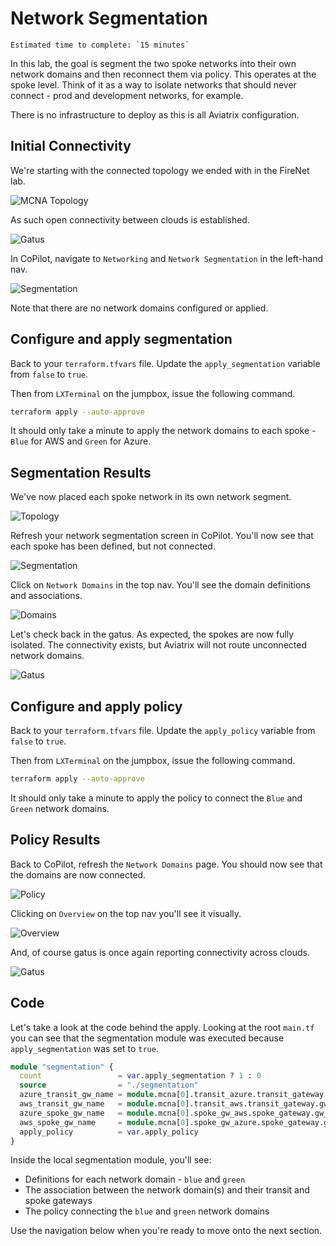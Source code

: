 # Network Segmentation

```{important}
Estimated time to complete: `15 minutes`
```

In this lab, the goal is segment the two spoke networks into their own network domains and then reconnect them via policy. This operates at the spoke level. Think of it as a way to isolate networks that should never connect - prod and development networks, for example.

There is no infrastructure to deploy as this is all Aviatrix configuration.

## Initial Connectivity

We're starting with the connected topology we ended with in the FireNet lab.

![MCNA Topology](images/firenet_topology.png)

As such open connectivity between clouds is established.

![Gatus](images/mcna_gatus_cloudx.png)

In CoPilot, navigate to `Networking` and `Network Segmentation` in the left-hand nav.

![Segmentation](images/segmentation_before.png)

Note that there are no network domains configured or applied.

## Configure and apply segmentation

Back to your `terraform.tfvars` file. Update the `apply_segmentation` variable from `false` to `true`.

Then from `LXTerminal` on the jumpbox, issue the following command.

```bash
terraform apply --auto-approve
```

It should only take a minute to apply the network domains to each spoke - `Blue` for AWS and `Green` for Azure.

## Segmentation Results

We've now placed each spoke network in its own network segment.

![Topology](images/segmentation_topology.png)

Refresh your network segmentation screen in CoPilot. You'll now see that each spoke has been defined, but not connected.

![Segmentation](images/segmentation_segmented.png)

Click on `Network Domains` in the top nav. You'll see the domain definitions and associations.

![Domains](images/segmentation_domains.png)

Let's check back in the gatus. As expected, the spokes are now fully isolated. The connectivity exists, but Aviatrix will not route unconnected network domains.

![Gatus](images/start_gatus_cloud_conx.png)

## Configure and apply policy

Back to your `terraform.tfvars` file. Update the `apply_policy` variable from `false` to `true`.

Then from `LXTerminal` on the jumpbox, issue the following command.

```bash
terraform apply --auto-approve
```

It should only take a minute to apply the policy to connect the `Blue` and `Green` network domains.

## Policy Results

Back to CoPilot, refresh the `Network Domains` page. You should now see that the domains are now connected.

![Policy](images/segmentation_policy.png)

Clicking on `Overview` on the top nav you'll see it visually.

![Overview](images/segmentation_overview.png)

And, of course gatus is once again reporting connectivity across clouds.

![Gatus](images/mcna_gatus_cloudx.png)

## Code

Let's take a look at the code behind the apply. Looking at the root `main.tf` you can see that the segmentation module was executed because `apply_segmentation` was set to `true`.

```terraform
module "segmentation" {
  count                 = var.apply_segmentation ? 1 : 0
  source                = "./segmentation"
  azure_transit_gw_name = module.mcna[0].transit_azure.transit_gateway.gw_name
  aws_transit_gw_name   = module.mcna[0].transit_aws.transit_gateway.gw_name
  azure_spoke_gw_name   = module.mcna[0].spoke_gw_aws.spoke_gateway.gw_name
  aws_spoke_gw_name     = module.mcna[0].spoke_gw_azure.spoke_gateway.gw_name
  apply_policy          = var.apply_policy
}
```

Inside the local segmentation module, you'll see:

- Definitions for each network domain - `blue` and `green`
- The association between the network domain(s) and their transit and spoke gateways
- The policy connecting the `blue` and `green` network domains

Use the navigation below when you're ready to move onto the next section.
